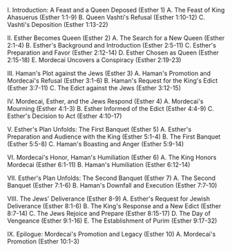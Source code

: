 I. Introduction: A Feast and a Queen Deposed (Esther 1)
   A. The Feast of King Ahasuerus (Esther 1:1-9)
   B. Queen Vashti's Refusal (Esther 1:10-12)
   C. Vashti's Deposition (Esther 1:13-22)

II. Esther Becomes Queen (Esther 2)
   A. The Search for a New Queen (Esther 2:1-4)
   B. Esther's Background and Introduction (Esther 2:5-11)
   C. Esther's Preparation and Favor (Esther 2:12-14)
   D. Esther Chosen as Queen (Esther 2:15-18)
   E. Mordecai Uncovers a Conspiracy (Esther 2:19-23)

III. Haman's Plot against the Jews (Esther 3)
   A. Haman's Promotion and Mordecai's Refusal (Esther 3:1-6)
   B. Haman's Request for the King's Edict (Esther 3:7-11)
   C. The Edict against the Jews (Esther 3:12-15)

IV. Mordecai, Esther, and the Jews Respond (Esther 4)
   A. Mordecai's Mourning (Esther 4:1-3)
   B. Esther Informed of the Edict (Esther 4:4-9)
   C. Esther's Decision to Act (Esther 4:10-17)

V. Esther's Plan Unfolds: The First Banquet (Esther 5)
   A. Esther's Preparation and Audience with the King (Esther 5:1-4)
   B. The First Banquet (Esther 5:5-8)
   C. Haman's Boasting and Anger (Esther 5:9-14)

VI. Mordecai's Honor, Haman's Humiliation (Esther 6)
   A. The King Honors Mordecai (Esther 6:1-11)
   B. Haman's Humiliation (Esther 6:12-14)

VII. Esther's Plan Unfolds: The Second Banquet (Esther 7)
   A. The Second Banquet (Esther 7:1-6)
   B. Haman's Downfall and Execution (Esther 7:7-10)

VIII. The Jews' Deliverance (Esther 8-9)
   A. Esther's Request for Jewish Deliverance (Esther 8:1-6)
   B. The King's Response and a New Edict (Esther 8:7-14)
   C. The Jews Rejoice and Prepare (Esther 8:15-17)
   D. The Day of Vengeance (Esther 9:1-16)
   E. The Establishment of Purim (Esther 9:17-32)

IX. Epilogue: Mordecai's Promotion and Legacy (Esther 10)
   A. Mordecai's Promotion (Esther 10:1-3)